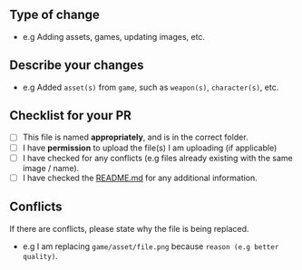 ## Type of change

- e.g Adding assets, games, updating images, etc.

## Describe your changes

- e.g Added `asset(s)` from `game`, such as `weapon(s)`, `character(s)`, etc.

## Checklist for your PR

- [ ] This file is named **appropriately**, and is in the correct folder.
- [ ] I have **permission** to upload the file(s) I am uploading (if applicable)
- [ ] I have checked for any conflicts (e.g files already existing with the same image / name).
- [ ] I have checked the [README.md](README.md) for any additional information.

## Conflicts

If there are conflicts, please state why the file is being replaced.

- e.g I am replacing `game/asset/file.png` because `reason (e.g better quality)`.
